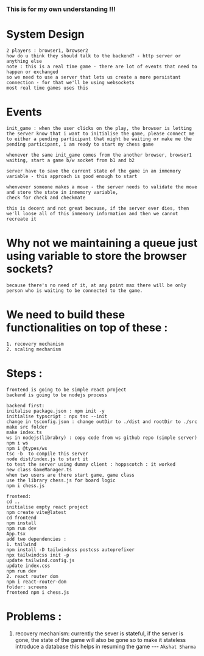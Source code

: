 ### This is for my own understanding !!!

# System Design
    2 players : browser1, browser2
    how do u think they should talk to the backend? - http server or anything else
    note : this is a real time game - there are lot of events that need to happen or exchanged
    so we need to use a server that lets us create a more persistant connection - for that we'll be using websockets
    most real time games uses this

# Events 
    init_game : when the user clicks on the play, the browser is letting the server know that i want to initialise the game, please connect me to either a pending participant that might be waiting or make me the pending participant, i am ready to start my chess game

    whenever the same init_game comes from the another browser, browser1 waiting, start a game b/w socket from b1 and b2

    server have to save the current state of the game in an inmemory variable - this approach is good enough to start

    whenvever someone makes a move - the server needs to validate the move and store the state in inmemory variable,
    check for check and checkmate

    this is decent and not great because, if the server ever dies, then we'll loose all of this inmemory information and then we cannot recreate it

# Why not we maintaining a queue just using variable to store the browser sockets? 
    because there's no need of it, at any point max there will be only person who is waiting to be connected to the game.

# We need to build these functionalities on top of these :
    1. recovery mechanism
    2. scaling mechanism

# Steps : 
    frontend is going to be simple react project
    backend is going to be nodejs process

    backend first:
    initalise package.json : npm init -y
    initialise typscript : npx tsc --init
    change in tsconfig.json : change outDir to ./dist and rootDir to ./src
    make src folder
    make index.ts
    ws in nodejs(librabry) : copy code from ws github repo (simple server)
    npm i ws
    npm i @types/ws
    tsc -b  to compile this server
    node dist/index.js to start it
    to test the server using dummy client : hoppscotch : it worked
    new class GameManager.ts
    when two users are there start game, game class
    use the library chess.js for board logic
    npm i chess.js

    frontend:
    cd ..
    initialise empty react project
    npm create vite@latest
    cd frontend
    npm install
    npm run dev
    App.tsx
    add two dependencies :
    1. tailwind
    npm install -D tailwindcss postcss autoprefixer
    npx tailwindcss init -p
    update tailwind.config.js
    update index.css
    npm run dev
    2. react router dom
    npm i react-router-dom
    folder: screens
    frontend npm i chess.js



# Problems : 
1. recovery mechanism: currently the sever is stateful, if the server is gone, the state of the game will also be gone so to make it stateless introduce a database
this helps in resuming the game
--- `Akshat Sharma`